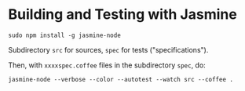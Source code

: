 # Building and Testing with Jasmine

	sudo npm install -g jasmine-node

Subdirectory `src` for sources, `spec` for tests ("specifications").

Then, with `xxxxspec.coffee` files in the subdirectory `spec`, do:

	jasmine-node --verbose --color --autotest --watch src --coffee .
